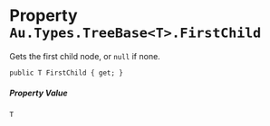# Property `Au.Types.TreeBase<T>.FirstChild`

Gets the first child node, or `null` if none.

```
public T FirstChild { get; }
```

##### Property Value

`T`